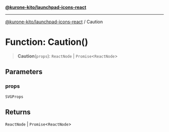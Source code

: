 [**@kurone-kito/launchpad-icons-react**](../README.md)

***

[@kurone-kito/launchpad-icons-react](../globals.md) / Caution

# Function: Caution()

> **Caution**(`props`): `ReactNode` \| `Promise`\<`ReactNode`\>

## Parameters

### props

`SVGProps`

## Returns

`ReactNode` \| `Promise`\<`ReactNode`\>
